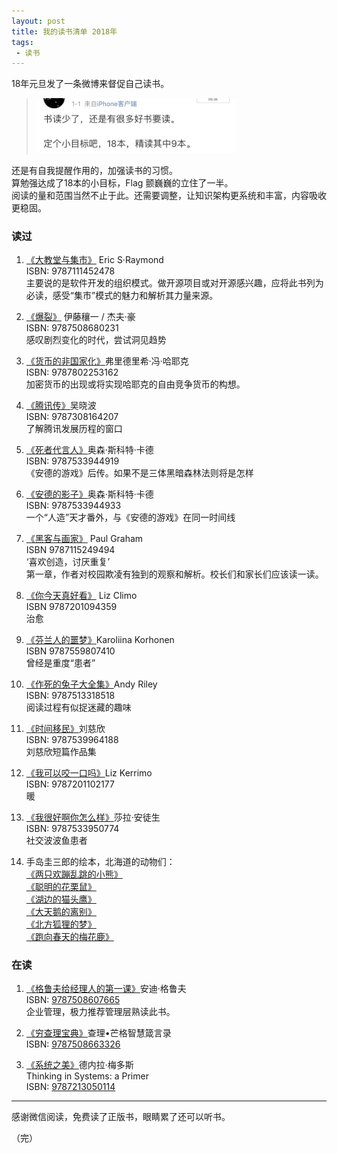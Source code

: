 ```yaml
---
layout: post
title: 我的读书清单 2018年
tags: 
 - 读书
---
```






18年元旦发了一条微博来督促自己读书。

> <img src="/resources//2018/12/6598D553B3860A74E39C44F5AD2C6C47.jpg" width="320px">

还是有自我提醒作用的，加强读书的习惯。   
算勉强达成了18本的小目标，Flag 颤巍巍的立住了一半。  
阅读的量和范围当然不止于此。还需要调整，让知识架构更系统和丰富，内容吸收更稳固。  




### 读过

1. [《大教堂与集市》](http://t.cn/A6vdq94T) Eric S·Raymond  
ISBN: 9787111452478  
主要说的是软件开发的组织模式。做开源项目或对开源感兴趣，应将此书列为必读，感受“集市”模式的魅力和解析其力量来源。  


1. [《爆裂》](http://t.cn/A6vdqkqu) 伊藤穰一 / 杰夫·豪  
ISBN: 9787508680231  
感叹剧烈变化的时代，尝试洞见趋势  


1. [《货币的非国家化》](http://t.cn/A6vd5tQg)弗里德里希·冯·哈耶克  
ISBN: 9787802253162  
加密货币的出现或将实现哈耶克的自由竞争货币的构想。  


1. [《腾讯传》](http://t.cn/A6vd5SlM)吴晓波  
ISBN: 9787308164207  
了解腾讯发展历程的窗口  


1. [《死者代言人》](http://t.cn/A6vd5d1d)奥森·斯科特·卡德   
ISBN: 9787533944919  
《安德的游戏》后传。如果不是三体黑暗森林法则将是怎样  


1. [《安德的影子》](http://t.cn/A6vd5d1d)奥森·斯科特·卡德   
ISBN: 9787533944933  
一个“人造”天才番外，与《安德的游戏》在同一时间线  


1. [《黑客与画家》](http://t.cn/A6vdtUvY) Paul Graham  
ISBN 9787115249494  
‘喜欢创造，讨厌重复’  
第一章，作者对校园欺凌有独到的观察和解析。校长们和家长们应该读一读。  


1. [《你今天真好看》](http://t.cn/A6vdtIgZ) Liz Climo  
ISBN 9787201094359  
治愈  

1. [《芬兰人的噩梦》](http://t.cn/A6vdt0JM)Karoliina Korhonen  
ISBN 9787559807410  
曾经是重度“患者”  

1. [《作死的兔子大全集》](http://t.cn/A6vdtRMo)Andy Riley  
ISBN: 9787513318518  
阅读过程有似捉迷藏的趣味  


1. [《时间移民》](http://t.cn/A6vdcAN7)刘慈欣  
ISBN: 9787539964188  
刘慈欣短篇作品集  


1. [《我可以咬一口吗》](http://t.cn/A6vdtIgZ)Liz Kerrimo  
ISBN: 9787201102177  
暖  

1. [《我很好啊你怎么样》](http://t.cn/A6vdc6js)莎拉·安徒生  
ISBN: 9787533950774  
社交波波鱼患者  

1. 手岛圭三郎的绘本，北海道的动物们：  
[《两只欢蹦乱跳的小熊》](http://t.cn/A6vdcjNU)  
[《聪明的花栗鼠》](http://t.cn/A6vdcuhC)  
[《湖边的猫头鹰》](http://t.cn/A6vdVEuh)  
[《大天鹅的离别》](http://t.cn/A6vdVP8g)  
[《北方狐狸的梦》](http://t.cn/A6vdV400)  
[《跑向春天的梅花鹿》](http://t.cn/A6vdVNgS)  




### 在读  


1. [《格鲁夫给经理人的第一课》](http://t.cn/A6vdVFro)安迪·格鲁夫   
ISBN: [9787508607665](https://book.douban.com/subject/1958120/)  
企业管理，极力推荐管理层熟读此书。  


1. [《穷查理宝典》](http://t.cn/A6vdfyt8)查理•芒格智慧箴言录  
ISBN: [9787508663326](https://book.douban.com/subject/26831789/)  


1. [《系统之美》](http://t.cn/A6vdfV42)德内拉·梅多斯   
Thinking in Systems: a Primer  
ISBN: [9787213050114](https://book.douban.com/subject/11528220/)  


<hr />


感谢微信阅读，免费读了正版书，眼睛累了还可以听书。  


（完）  




